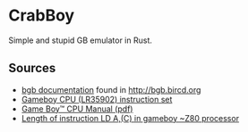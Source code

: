 # CrabBoy

Simple and stupid GB emulator in Rust.

## Sources

* [bgb documentation](http://bgb.bircd.org/pandocs.txt) found in http://bgb.bircd.org
* [Gameboy CPU (LR35902) instruction set](https://www.pastraiser.com/cpu/gameboy/gameboy_opcodes.html)
* [Game Boy™ CPU Manual (pdf)](http://marc.rawer.de/Gameboy/Docs/GBCPUman.pdf)
* [Length of instruction LD A,(C) in gameboy ~Z80 processor](https://stackoverflow.com/questions/41353869/length-of-instruction-ld-a-c-in-gameboy-z80-processor)